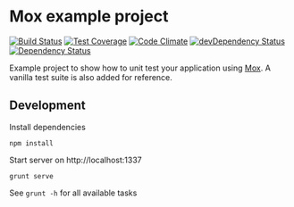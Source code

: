 # Mox example project

[![Build Status](https://travis-ci.org/fvanwijk/mox-example.svg?branch=master)](https://travis-ci.org/fvanwijk/mox-example)
[![Test Coverage](https://codeclimate.com/github/fvanwijk/mox-example/badges/coverage.svg)](https://codeclimate.com/github/fvanwijk/mox-example)
[![Code Climate](https://codeclimate.com/github/fvanwijk/mox-example/badges/gpa.svg)](https://codeclimate.com/github/fvanwijk/mox-example)
[![devDependency Status](https://david-dm.org/fvanwijk/mox-example/dev-status.svg)](https://david-dm.org/fvanwijk/mox-example#info=devDependencies)
[![Dependency Status](https://david-dm.org/fvanwijk/mox-example.svg)](https://david-dm.org/fvanwijk/mox-example)

Example project to show how to unit test your application using [Mox](http://www.github.com/fvanwijk/mox). A vanilla test suite is also added for reference.

## Development

Install dependencies

`npm install`

Start server on http://localhost:1337

`grunt serve`

See `grunt -h` for all available tasks